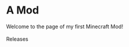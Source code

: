 <h1>A Mod</h1>
Welcome to the page of my first Minecraft Mod!
<br > <br >
<a link:"https://github.com/50RB3T/A-mc-mod/releases">Releases</a>
